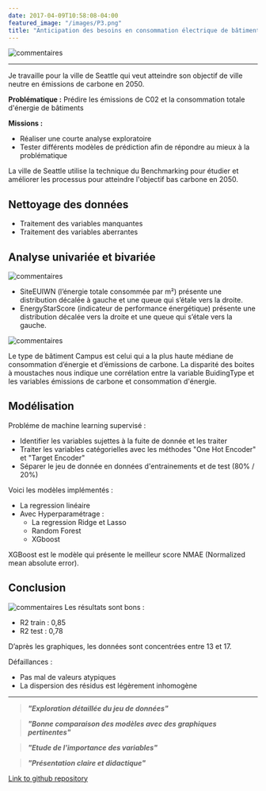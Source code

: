 ```yaml
---
date: 2017-04-09T10:58:08-04:00
featured_image: "/images/P3.png"
title: "Anticipation des besoins en consommation électrique de bâtiments"
---
```

![commentaires](/images/CompetencesP3.PNG "commentaires")

---

Je travaille pour la ville de Seattle qui veut atteindre son objectif de ville neutre en émissions de carbone en 2050.

**Problématique :** Prédire les émissions de C02 et la consommation totale d'énergie de bâtiments

**Missions :**
- Réaliser une courte analyse exploratoire
- Tester différents modèles de prédiction afin de répondre au mieux à la problématique

La ville de Seattle utilise la technique du Benchmarking pour étudier et améliorer les processus pour atteindre l'objectif bas carbone en 2050.

## Nettoyage des données

- Traitement des variables manquantes
- Traitement des variables aberrantes

## Analyse univariée et bivariée

![commentaires](/images/P3_1.png)

- SiteEUIWN (l’énergie totale consommée par m²) présente une distribution décalée à gauche et une queue qui s’étale vers la droite.
- EnergyStarScore (indicateur de performance énergétique) présente une distribution décalée vers la droite et une queue qui s’étale vers la gauche.

![commentaires](/images/P3_2.png)

Le type de bâtiment Campus est celui qui a la plus haute médiane de consommation d’énergie et d’émissions de carbone.
La disparité des boites à moustaches nous indique une corrélation entre la variable BuidingType et les variables émissions de carbone et consommation d'énergie.

## Modélisation

Probléme de machine learning supervisé :
- Identifier les variables sujettes à la fuite de donnée et les traiter
- Traiter les variables catégorielles avec les méthodes "One Hot Encoder" et "Target Encoder"
- Séparer le jeu de donnée en données d'entrainements et de test (80% / 20%)

Voici les modèles implémentés :
- La regression linéaire
- Avec Hyperparamétrage :
  - La regression Ridge et Lasso
  - Random Forest
  - XGboost

XGBoost est le modèle qui présente le meilleur score NMAE (Normalized mean absolute error).

## Conclusion

![commentaires](/images/P3_3.png)
Les résultats sont bons :
- R2 train : 0,85
- R2 test : 0,78

D’après les graphiques, les données sont concentrées entre 13 et 17.

Défaillances :
- Pas mal de valeurs atypiques
- La dispersion des résidus est légèrement inhomogène

---

>***"Exploration détaillée du jeu de données"***

>***"Bonne comparaison des modèles avec des graphiques pertinentes"***

>***"Etude de l'importance des variables"***

>***"Présentation claire et didactique"***

[Link to github repository](https://github.com/Hajoura91coding/Projet_3)
